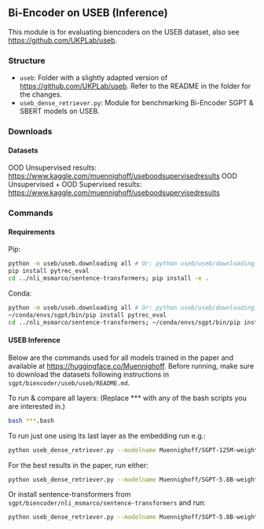 ## Bi-Encoder on USEB (Inference)

This module is for evaluating biencoders on the USEB dataset, also see https://github.com/UKPLab/useb.


### Structure

- `useb`: Folder with a slightly adapted version of https://github.com/UKPLab/useb. Refer to the README in the folder for the changes.
- `useb_dense_retriever.py`: Module for benchmarking Bi-Encoder SGPT & SBERT models on USEB.


### Downloads

#### Datasets

OOD Unsupervised results: https://www.kaggle.com/muennighoff/useboodsupervisedresults
OOD Unsupervised + OOD Supervised results: https://www.kaggle.com/muennighoff/useboodsupervisedresults

### Commands

#### Requirements

Pip:
```bash
python -m useb/useb.downloading all # Or: python useb/useb/downloading.py all
pip install pytrec_eval
cd ../nli_msmarco/sentence-transformers; pip install -e .
```

Conda:
```bash
python -m useb/useb.downloading all # Or: python useb/useb/downloading.py all
~/conda/envs/sgpt/bin/pip install pytrec_eval
cd ../nli_msmarco/sentence-transformers; ~/conda/envs/sgpt/bin/pip install -e . 
```

#### USEB Inference

Below are the commands used for all models trained in the paper and available at https://huggingface.co/Muennighoff. Before running, make sure to download the datasets following instructions in `sgpt/biencoder/useb/useb/README.md`.

To run & compare all layers:
(Replace *** with any of the bash scripts you are interested in.)

```bash
bash ***.bash
```

To run just one using its last layer as the embedding run e.g.:

```bash
python useb_dense_retriever.py --modelname Muennighoff/SGPT-125M-weightedmean-nli --method weightedmean
```

For the best results in the paper, run either:

```bash
python useb_dense_retriever.py --modelname Muennighoff/SGPT-5.8B-weightedmean-nli-bitfit --method weightedmean
```

Or install sentence-transformers from `sgpt/biencoder/nli_msmarco/sentence-transformers` and run:

```bash
python useb_dense_retriever.py --modelname Muennighoff/SGPT-5.8B-weightedmean-nli-bitfit --usest --method weightedmean
```
